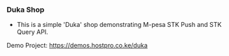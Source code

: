 ### Duka Shop
- This is a simple 'Duka' shop demonstrating M-pesa STK Push and STK Query
API.

Demo Project: https://demos.hostpro.co.ke/duka